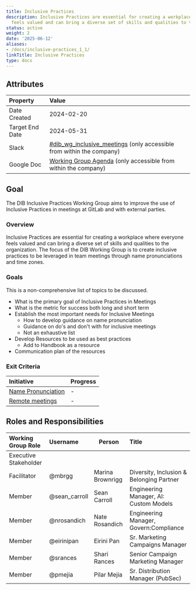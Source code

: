 ```yaml
---
title: Inclusive Practices
description: Inclusive Practices are essential for creating a workplace where everyone
  feels valued and can bring a diverse set of skills and qualities to the organization.
status: active
weight: 2
date: '2025-06-12'
aliases:
- /docs/inclusive-practices_1_1/
linkTitle: Inclusive Practices
type: docs
---
```


## Attributes

| Property        | Value                                                                                                                                             |
|:----------------|:--------------------------------------------------------------------------------------------------------------------------------------------------|
| Date Created    | 2024-02-20                                                                                                                                        |
| Target End Date | 2024-05-31                                                                                                                                        |
| Slack           | [#dib_wg_inclusive_meetings](https://gitlab.enterprise.slack.com/archives/C06J04FMR5E) (only accessible from within the company)   |
| Google Doc      | [Working Group Agenda](https://docs.google.com/document/d/1YRWvoyouEQnKB_kPtmd2eDLinRIoCE-eKec2X4FSh10/edit) (only accessible from within the company) |

## Goal

The DIB Inclusive Practices Working Group aims to improve the use of Inclusive Practices in meetings at GitLab and with external parties.

### Overview

Inclusive Practices are essential for creating a workplace where everyone feels valued and can bring a diverse set of skills and qualities to the organization. The focus of the DIB Working Group is to create inclusive practices to be leveraged in team meetings through name pronunciations and time zones.

### Goals

This is a non-comprehensive list of topics to be discussed.

- What is the primary goal of Inclusive Practices in Meetings
- What is the metric for success both long and short term
- Establish the most important needs for Inclusive Meetings
  - How to develop guidance on name pronunciation
  - Guidance on do's and don't with for inclusive meetings
  - Not an exhaustive list
- Develop Resources to be used as best practices
  - Add to Handbook as a resource
- Communication plan of the resources

### Exit Criteria

| Initiative      | Progress  |
| :-------------- | :-------------- |
| [Name Pronunciation](https://gitlab.com/gitlab-com/people-group/dib-diversity-inclusion-and-belonging/diversity-and-inclusion/-/issues/954) | - |
| [Remote meetings](https://gitlab.com/gitlab-com/people-group/dib-diversity-inclusion-and-belonging/diversity-and-inclusion/-/issues/955) | - |

## Roles and Responsibilities

| Working Group Role      | Username        | Person                                                                   | Title                                                           |
| :---------------------- | :-------------- | ------------------------------------------------------------------------ | :-------------------------------------------------------------- |
| Executive Stakeholder   | |  |  |
| Facilitator             | @mbrgg | Marina Brownrigg | Diversity, Inclusion & Belonging Partner |
| Member                  | @sean_carroll | Sean Carroll | Engineering Manager, AI: Custom Models  |
| Member                  | @nrosandich | Nate Rosandich | Engineering Manager, Govern:Compliance |
| Member                  | @eirinipan  | Eirini Pan | Sr. Marketing Campaigns Manager |
| Member                  | @srances  | Shari Rances | Senior Campaign Marketing Manager |
| Member                  | @pmejia  | Pilar Mejia | Sr. Distribution Manager (PubSec) |
